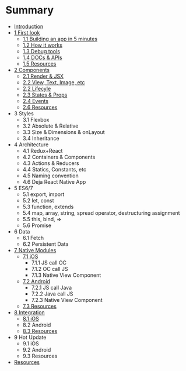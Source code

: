 # Summary

* [Introduction](README.md)
* [1 First look](chapter1.md)
   * [1.1 Building an app in 5 minutes](11_building_an_app_in_5_minutes.md)
   * [1.2 How it works](12_how_it_works.md)
   * [1.3 Debug tools](13_debug_tools.md)
   * [1.4 DOCs & APIs](14_docs_&_apis.md)
   * [1.5 Resources](15_resources.md)
* [2 Components](2_components.md)
   * [2.1 Render & JSX](21_render_&_jsx.md)
   * [2.2 View, Text, Image, etc](25_view,_text,_image,_etc.md)
   * [2.2 Lifecyle](23_lifecyle.md)
   * [2.3 States & Props](23_states_&_props.md)
   * [2.4 Events](24_events.md)
   * [2.6 Resources](26_resources.md)
* 3 Styles
   * 3.1 Flexbox
   * 3.2 Absolute & Relative
   * 3.3 Size & Dimensions & onLayout
   * 3.4 Inheritance
* 4 Architecture
   * 4.1 Redux+React
   * 4.2 Containers & Components
   * 4.3 Actions & Reducers
   * 4.4 Statics, Constants, etc
   * 4.5 Naming convention
   * 4.6 Deja React Native App
* 5 ES6/7
   * 5.1 export, import
   * 5.2 let, const
   * 5.3 function, extends
   * 5.4 map, array, string, spread operator, destructuring assignment
   * 5.5 this, bind, =>
   * 5.6 Promise
* 6 Data
   * 6.1 Fetch
   * 6.2 Persistent Data
* [7 Native Modules](7_native_modules.md)
   * [7.1 iOS](71_ios.md)
       * 7.1.1 JS call OC
       * 7.1.2 OC call JS
       * 7.1.3 Native View Component
   * [7.2 Android](72_android.md)
       * 7.2.1 JS call Java
       * 7.2.2 Java call JS
       * 7.2.3 Native View Component
   * [7.3 Resources](73_resources.md)
* [8 Integration](8_integration.md)
   * [8.1 iOS](81_ios.md)
   * 8.2 Android
   * [8.3 Resources](83_resources.md)
* 9 Hot Update
   * 9.1 iOS
   * 9.2 Android
   * 9.3 Resources
* [Resources](resources.md)

